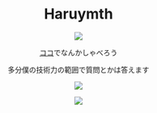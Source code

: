 
  
<h1 align="center">
  Haruymth
  </h1>
<p align="center">
<img src="https://komarev.com/ghpvc/?username=haruymth">
  </p>
  <p align="center">
  <a href="https://github.com/haruymth/haru-ymth/issues/1">ココ</a>でなんかしゃべろう
</p>
<p align="center">
多分僕の技術力の範囲で質問とかは答えます  
  </p>
  <p align="center">
<a href="https://github.com/anuraghazra/github-readme-stats">
  <img src="https://github-readme-stats.vercel.app/api?username=haruymth">
</a>
  </p>
  <p align="center">
<a href="https://github.com/anuraghazra/github-readme-stats">
  <img src="https://github-readme-stats.vercel.app/api/top-langs/?username=haruymth&langs_count=8">
</a>

</p>
